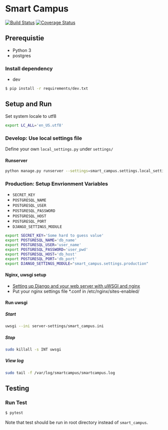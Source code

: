 # Smart Campus

[![Build Status](https://travis-ci.org/rapirent/smart_campus.svg?branch=develop)](https://travis-ci.org/rapirent/smart_campus?branch=develop)
[![Coverage Status](https://coveralls.io/repos/github/rapirent/smart_campus/badge.svg?branch=develop)](https://coveralls.io/github/rapirent/smart_campus?branch=develop)

## Prerequistie
- Python 3
- postgres

### Install dependency

- dev

```sh
$ pip install -r requirements/dev.txt
```
## Setup and Run
Set system locale to utf8
```sh
export LC_ALL='en_US.utf8'
```
### Develop: Use local settings file
Define your own `local_settings.py` under `settings/`
#### Runserver
```sh
python manage.py runserver --settings=smart_campus.settings.local_settings
```
### Production: Setup Envrionment Variables
- `SECRET_KEY`
- `POSTGRESQL_NAME`
- `POSTGRESQL_USER`
- `POSTGRESQL_PASSWORD`
- `POSTGRESQL_HOST`
- `POSTGRESQL_PORT`
- `DJANGO_SETTINGS_MODULE`

```sh
export SECRET_KEY='Some hard to guess value'
export POSTGRESQL_NAME='db_name'
export POSTGRESQL_USER='user_name'
export POSTGRESQL_PASSWORD='user_pwd'
export POSTGRESQL_HOST='db_host'
export POSTGRESQL_PORT='db_port'
export DJANGO_SETTINGS_MODULE="smart_campus.settings.production"
```
#### Nginx, uwsgi setup
- [Setting up Django and your web server with uWSGI and nginx](http://uwsgi-docs.readthedocs.io/en/latest/tutorials/Django_and_nginx.html)
- Put your nginx settings file *.conf in /etc/nginx/sites-enabled/

#### Run uwsgi
##### Start
```sh
uwsgi --ini server-settings/smart_campus.ini
```

##### Stop
```sh
sudo killall -s INT uwsgi
```
##### View log
```sh
sudo tail -f /var/log/smartcampus/smartcampus.log
```
## Testing

### Run Test
```sh
$ pytest
```

Note that test should be run in root directory instead of `smart_campus`.
